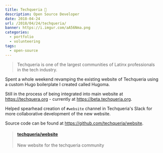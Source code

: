 ```yaml
---
title: Techqueria 🌮
description: Open Source Developer
date: 2018-04-24
url: /2018/04/24/techqueria/
banner: https://i.imgur.com/aA56Nma.png
categories:
  - portfolio
  - volunteering
tags:
  - open-source
---
```


> Techqueria is one of the largest communities of Latinx professionals in the tech industry.

Spent a whole weekend revamping the existing website of Techqueria using a custom Hugo boilerplate I created called Hugoma.

Still in the process of being integrated into main website at https://techquera.org - currently at https://beta.techqueria.org.

Helped spearhead creation of `#website` channel in Techqueria's Slack for more collaborative development of the new website.

Source code can be found at https://github.com/techqueria/website.

<blockquote class="embedly-card"><h4><a href="https://github.com/techqueria/website">techqueria/website</a></h4><p>New website for the techqueria community</p></blockquote>
<script async src="//cdn.embedly.com/widgets/platform.js" charset="UTF-8"></script>
